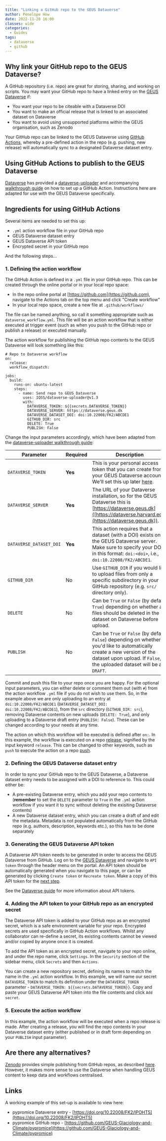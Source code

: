 ```yaml
---
title: "Linking a GitHub repo to the GEUS Dataverse"
author: Penelope How
date: 2022-11-28 16:00
classes: wide
categories:
  - Guides
tags: 
  - dataverse
  - github
---
```


## Why link your GitHub repo to the GEUS Dataverse?
A GitHub repository (i.e. repo) are great for storing, sharing, and working on scripts. You may want your GitHub repo to have a linked entry on the [GEUS Dataverse](https://dataverse.geus.dk/) if:

- You want your repo to be citeable with a Dataverse DOI
- You want to make an official release that is linked to an associated dataset on Dataverse
- You want to avoid using unsupported platforms within the GEUS organisation, such as Zenodo

Your GitHub repo can be linked to the GEUS Dataverse using [GitHub Actions](https://github.com/features/actions), whereby a pre-defined action in the repo (e.g. pushing, new release) will automatically sync to a designated Dataverse dataset entry.


## Using GitHub Actions to publish to the GEUS Dataverse
[Dataverse](https://github.com/IQSS/dataverse) has provided a [dataverse-uploader](https://github.com/IQSS/dataverse-uploader) and accompanying [walkthrough guide](https://github.com/marketplace/actions/dataverse-uploader-action) on how to set up a GitHub Action. Instructions here are adapted for use with the GEUS Dataverse specifically.

## Ingredients for using GitHub Actions
Several items are needed to set this up:
- `.yml` action workflow file in your GitHub repo
- GEUS Dataverse dataset entry
- GEUS Dataverse API token
- Encrypted secret in your GitHub repo

And the following steps...

### 1. Defining the action workflow
The GitHub Action is defined in a `.yml` file in your GitHub repo. This can be created through the online portal or in your local repo space:

- In the repo online portal at [https://github.com](https://github.com), navigate to the Actions tab on the top menu and click "Create workflow"
- In your local repo space, create a new file at `.github/workflows/`

The file can be named anything, so call it something appropriate such as `dataverse_workflow.yml`. This file will be an action workflow that is either executed at trigger event (such as when you push to the GitHub repo or publish a release) or executed manually. 

The action workflow for publishing the GitHub repo contents to the GEUS Dataverse will look something like this:

```
# Repo to Dataverse workflow
on: 
  release:
  workflow_dispatch:

jobs:
  build:
    runs-on: ubuntu-latest
    steps:
      - name: Send repo to GEUS Dataverse 
        uses: IQSS/dataverse-uploader@v1.3
        with:
          DATAVERSE_TOKEN: ${{secrets.DATAVERSE_TOKEN}}
          DATAVERSE_SERVER: https://dataverse.geus.dk
          DATAVERSE_DATASET_DOI: doi:10.22008/FK2/ABCDE1
          GITHUB_DIR: src
          DELETE: True
          PUBLISH: False
```

Change the input parameters accordingly, which have been adapted from the [dataverse-uploader walkthrough guide](https://github.com/IQSS/dataverse-uploader/blob/master/README.md):

| Parameter | Required | Description                                                                                                                                                                                                                                                                                                                                                                                                                                                                    |
| --------- | -------- |--------------------------------------------------------------------------------------------------------------------------------------------------------------------------------------------------------------------------------------------------------------------------------------------------------------------------------------------------------------------------------------------------------------------------------------------------------------------------------|
| `DATAVERSE_TOKEN` | **Yes** | This is your personal access token that you can create from your GEUS Dataverse account. We'll set this up later [here](#2.-defining-the-geus-dataverse-dataset-entry). |
| `DATAVERSE_SERVER` | **Yes** | The URL of your Dataverse installation, so for the GEUS Dataverse this is [https://dataverse.geus.dk]([https://dataverse.harvard.edu](https://dataverse.geus.dk)).                                                                                                                                                                                                                                                                                                                                                                  |
| `DATAVERSE_DATASET_DOI` | **Yes** | This action requires that a dataset (with a DOI) exists on the GEUS Dataverse server. Make sure to specify your DOI in this format: `doi:<doi>`, i.e., `doi:10.22008/FK2/ABCDE1`.                                                                                                                                                                                                                                                                                                     |
| `GITHUB_DIR` | No | Use `GITHUB_DIR` if you would like to upload files from only a specific subdirectory in your GitHub repository (e.g. `src/` directory only).                                                                                                                                                                                                                                                                                                                                           |
| `DELETE` | No | Can be `True` or `False` (by default `True`) depending on whether all files should be deleted in the dataset on Dataverse before upload.                                                                                                                                                                                                                                                                                                                                       |
| `PUBLISH` | No | Can be `True` or `False` (by default `False`) depending on whether you'd like to automatically create a new version of the dataset upon upload. If `False`, the uploaded dataset will be a `DRAFT`.                                                                                                                                                                                                                                                                            |

Commit and push this file to your repo once you are happy. For the optional input parameters, you can either delete or comment them out (with `#`) from the action workflow `.yml` file if you do not wish to use them. So, in the example above we are only uploading to an entry at `doi:10.22008/FK2/ABCDE1` (`DATAVERSE_DATASET_DOI: doi:10.22008/FK2/ABCDE1`), from the `src` directory (`GITHUB_DIR: src`), removing Dataverse contents on new uploads (`DELETE: True`), and only uploading to a Dataverse draft entry (`PUBLISH: False`). These can be changed according to your needs at any time.

The action on which this workflow will be executed is defined after `on:`. In this example, the workflow is executed on a repo [release](https://docs.github.com/en/repositories/releasing-projects-on-github/managing-releases-in-a-repository), signified by the input keyword `release`. This can be changed to other keywords, such as `push` to execute the action on a repo [push](https://github.com/git-guides/git-push).


### 2. Defining the GEUS Dataverse dataset entry
In order to sync your GitHub repo to the GEUS Dataverse, a Dataverse dataset entry needs to be assigned with a DOI to reference to. This could either be:

- A pre-existing Dataverse entry, which you add your repo contents to (**remember** to set the `DELETE` parameter to `True` in the `.yml` action workflow if you want it to sync without deleting the exisiting Dataverse contents) 
- A new Dataverse dataset entry, which you can create a draft of and edit the metadata. Metadata is not populated automatically from the GitHub repo (e.g. authors, description, keywords etc.), so this has to be done separately


### 3. Generating the GEUS Dataverse API token
A Dataverse API token needs to be generated in order to access the GEUS Dataverse from GitHub. Log on to the [GEUS Dataverse](https://dataverse.geus.dk/loginpage.xhtml?redirectPage=%2Fdataverse.xhtml) and navigate to `API token` through the header menu on the portal. An API token should be automatically generated when you navigate to this page, or can be generated by clicking `Create token` or `Recreate token`. Make a copy of this API token for the [next step](#adding-the-api-token-to-your-github-repo-as-an-encrypted-secret).

See the [Dataverse guide](https://guides.dataverse.org/en/latest/user/account.html#how-to-create-your-api-token) for more information about API tokens.


### 4. Adding the API token to your GitHub repo as an encrypted secret 
The Dataverse API token is added to your GitHub repo as an encrypted secret, which is a safe environment variable for your repo. Encrypted secrets are used specifically in GitHub Action workflows. Whilst any collaborator can re-define a secret, its existing contents cannot be viewed and/or copied by anyone once it is created.

To add the API token as an encrypted secret, navigate to your repo online, and under the repo name, click `Settings`. In the `Security` section of the sidebar menu, click `Secrets` and then `Actions`. 

You can create a new repository secret, defining its names to match the name in the `.yml` action workflow. In this example, we will name our secret `DATAVERSE_TOKEN` to match its definition under the `DATAVERSE_TOKEN` parameter - `DATAVERSE_TOKEN: ${{secrets.DATAVERSE_TOKEN}}`. Copy and paste your GEUS Dataverse API token into the file contents and click `Add secret`.


### 5. Execute the action workflow
In this example, the action workflow will be executed when a repo release is made. After creating a release, you will find the repo contents in your Dataverse dataset entry (either published or in draft form depending on your `PUBLISH` input parameter).


## Are there any alternatives?
[Zenodo](https://zenodo.org) provides simple publishing from GitHub repos, as described [here](https://docs.github.com/en/repositories/archiving-a-github-repository/referencing-and-citing-content). However, it makes more sense to use the Dataverse when handling GEUS content to keep data and workflows centralised.


## Links
A working example of this set-up is available to view here:
- pypromice Dataverse entry - [https://doi.org/10.22008/FK2/IPOHT5](https://doi.org/10.22008/FK2/IPOHT5)
- pypromice GitHub repo - [https://github.com/GEUS-Glaciology-and-Climate/pypromice](https://github.com/GEUS-Glaciology-and-Climate/pypromice)
